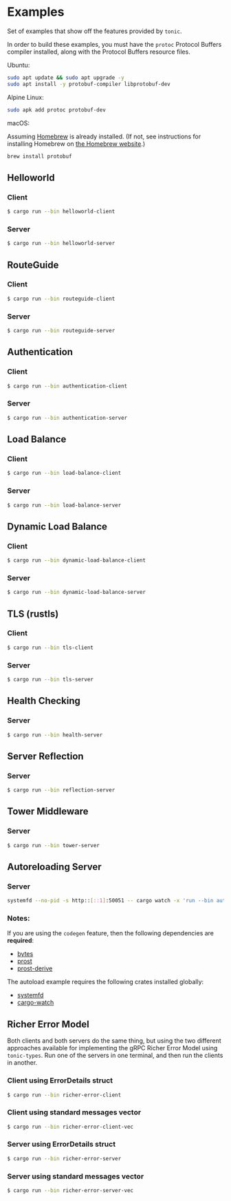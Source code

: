 # Examples

Set of examples that show off the features provided by `tonic`.

In order to build these examples, you must have the `protoc` Protocol Buffers compiler
installed, along with the Protocol Buffers resource files.

Ubuntu:

```bash
sudo apt update && sudo apt upgrade -y
sudo apt install -y protobuf-compiler libprotobuf-dev
```

Alpine Linux:

```sh
sudo apk add protoc protobuf-dev
```

macOS:

Assuming [Homebrew](https://brew.sh/) is already installed. (If not, see instructions for installing Homebrew on [the Homebrew website](https://brew.sh/).)

```zsh
brew install protobuf
```

## Helloworld

### Client

```bash
$ cargo run --bin helloworld-client
```

### Server

```bash
$ cargo run --bin helloworld-server
```

## RouteGuide

### Client

```bash
$ cargo run --bin routeguide-client
```

### Server

```bash
$ cargo run --bin routeguide-server
```

## Authentication

### Client

```bash
$ cargo run --bin authentication-client
```

### Server

```bash
$ cargo run --bin authentication-server
```

## Load Balance

### Client

```bash
$ cargo run --bin load-balance-client
```

### Server

```bash
$ cargo run --bin load-balance-server
```

## Dynamic Load Balance

### Client

```bash
$ cargo run --bin dynamic-load-balance-client
```

### Server

```bash
$ cargo run --bin dynamic-load-balance-server
```

## TLS (rustls)

### Client

```bash
$ cargo run --bin tls-client
```

### Server

```bash
$ cargo run --bin tls-server
```

## Health Checking

### Server

```bash
$ cargo run --bin health-server
```

## Server Reflection

### Server
```bash
$ cargo run --bin reflection-server
```

## Tower Middleware

### Server

```bash
$ cargo run --bin tower-server
```

## Autoreloading Server

### Server
```bash
systemfd --no-pid -s http::[::1]:50051 -- cargo watch -x 'run --bin autoreload-server'
```

### Notes:

If you are using the `codegen` feature, then the following dependencies are
**required**:

* [bytes](https://crates.io/crates/bytes)
* [prost](https://crates.io/crates/prost)
* [prost-derive](https://crates.io/crates/prost-derive)

The autoload example requires the following crates installed globally:

* [systemfd](https://crates.io/crates/systemfd)
* [cargo-watch](https://crates.io/crates/cargo-watch)

## Richer Error Model
Both clients and both servers do the same thing, but using the two different
approaches available for implementing the gRPC Richer Error Model using
`tonic-types`. Run one of the servers in one terminal, and then run the clients
in another.

### Client using ErrorDetails struct

```bash
$ cargo run --bin richer-error-client
```

### Client using standard messages vector

```bash
$ cargo run --bin richer-error-client-vec
```

### Server using ErrorDetails struct

```bash
$ cargo run --bin richer-error-server
```

### Server using standard messages vector

```bash
$ cargo run --bin richer-error-server-vec
```